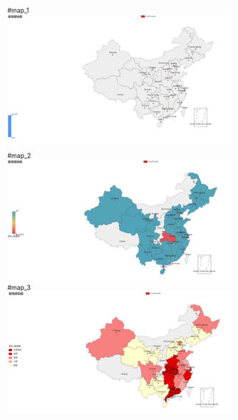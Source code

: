 #map_1<br>
![map1](https://github.com/GaryPython/COVID-19/blob/main/COVID-19%20China_visualization/Picture/map_1.JPG)



#map_2<br>
![map2](https://github.com/GaryPython/COVID-19/blob/main/COVID-19%20China_visualization/Picture/map_2.JPG)
#map_3
![map3](https://github.com/GaryPython/COVID-19/blob/main/COVID-19%20China_visualization/Picture/map_3.JPG)
